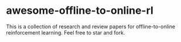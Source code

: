 # awesome-offline-to-online-rl
This is a collection of research and review papers for offline-to-online reinforcement learning. Feel free to star and fork.
